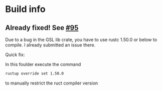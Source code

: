 # Build info

## Already fixed! See [#95](https://github.com/GuillaumeGomez/rust-GSL/issues/95)

Due to a bug in the GSL lib crate, you have to use rustc 1.50.0 or below to compile.
I already submitted an issue there.

Quick fix:

In this foulder execute the command
```bash
rustup override set 1.50.0
```
to manually restrict the ruct compiler version
